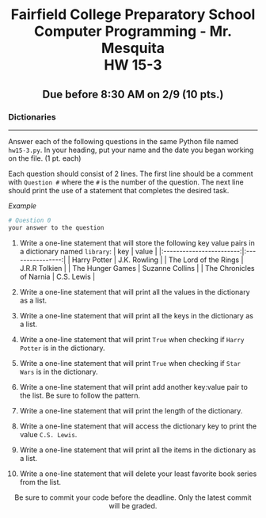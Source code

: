 <h1 align="center">
    Fairfield College Preparatory School<br>
    Computer Programming - Mr. Mesquita<br>
    HW 15-3
</h1>

<h2 align="center">Due before 8:30 AM on 2/9 (10 pts.)</h2>

### Dictionaries
---
Answer each of the following questions in the same Python file named `hw15-3.py`. In your heading, put your name and the date you began working on the file. (1 pt. each)

Each question should consist of 2 lines. The first line should be a comment with `Question #` where the `#` is the number of the question. The next line should print the use of a statement that completes the desired task.

*Example*

``` python
# Question 0
your answer to the question
```

1. Write a one-line statement that will store the following key value pairs in a dictionary named `library`:
   |           key            |       value      |
   |:------------------------:|:----------------:|
   |       Harry Potter       |   J.K. Rowling   |
   |  The Lord of the Rings   |   J.R.R Tolkien  |
   |     The Hunger Games     |  Suzanne Collins |
   | The Chronicles of Narnia |    C.S. Lewis    |

2. Write a one-line statement that will print all the values in the dictionary as a list.

3. Write a one-line statement that will print all the keys in the dictionary as a list.

4. Write a one-line statement that will print `True` when checking if `Harry Potter` is in the dictionary.

5. Write a one-line statement that will print `True` when checking if `Star Wars` is in the dictionary.

6. Write a one-line statement that will print add another key:value pair to the list. Be sure to follow the pattern.

7. Write a one-line statement that will print the length of the dictionary.

8. Write a one-line statement that will access the dictionary key to print the value `C.S. Lewis`.

9. Write a one-line statement that will print all the items in the dictionary as a list.

10. Write a one-line statement that will delete your least favorite book series from the list.

<p align="center">Be sure to commit your code before the deadline. Only the latest commit will be graded.</p>
